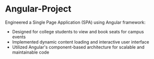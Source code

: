 # Angular-Project

Engineered a Single Page Application (SPA) using Angular framework:
   * Designed for college students to view and book seats for campus events
   * Implemented dynamic content loading and interactive user interface
   * Utilized Angular's component-based architecture for scalable and maintainable code
